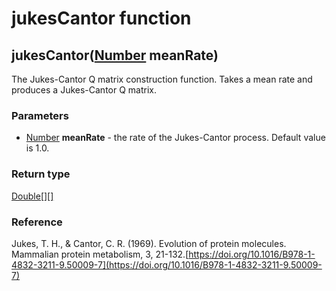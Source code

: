 jukesCantor function
====================
jukesCantor([Number](../types/Number.md) **meanRate**)
------------------------------------------------------

The Jukes-Cantor Q matrix construction function. Takes a mean rate and produces a Jukes-Cantor Q matrix.

### Parameters

- [Number](../types/Number.md) **meanRate** - the rate of the Jukes-Cantor process. Default value is 1.0.

### Return type

[Double[][]](../types/Double[][].md)

### Reference

Jukes, T. H., & Cantor, C. R. (1969). Evolution of protein molecules. Mammalian protein metabolism, 3, 21-132.[https://doi.org/10.1016/B978-1-4832-3211-9.50009-7](https://doi.org/10.1016/B978-1-4832-3211-9.50009-7)

